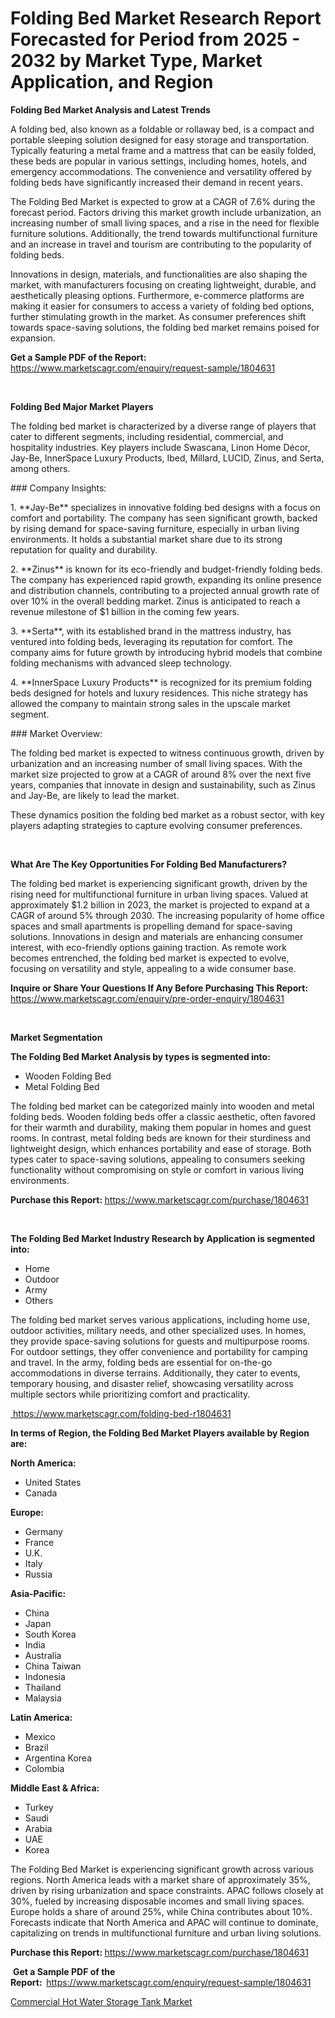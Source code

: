 <p><h1>Folding Bed Market Research Report Forecasted for Period from 2025 -  2032 by Market Type, Market Application, and Region</h1></p><p><strong>Folding Bed Market Analysis and Latest Trends</strong></p>
<p><p>A folding bed, also known as a foldable or rollaway bed, is a compact and portable sleeping solution designed for easy storage and transportation. Typically featuring a metal frame and a mattress that can be easily folded, these beds are popular in various settings, including homes, hotels, and emergency accommodations. The convenience and versatility offered by folding beds have significantly increased their demand in recent years.</p><p>The Folding Bed Market is expected to grow at a CAGR of 7.6% during the forecast period. Factors driving this market growth include urbanization, an increasing number of small living spaces, and a rise in the need for flexible furniture solutions. Additionally, the trend towards multifunctional furniture and an increase in travel and tourism are contributing to the popularity of folding beds. </p><p>Innovations in design, materials, and functionalities are also shaping the market, with manufacturers focusing on creating lightweight, durable, and aesthetically pleasing options. Furthermore, e-commerce platforms are making it easier for consumers to access a variety of folding bed options, further stimulating growth in the market. As consumer preferences shift towards space-saving solutions, the folding bed market remains poised for expansion.</p></p>
<p><strong>Get a Sample PDF of the Report:&nbsp;</strong> <a href="https://www.marketscagr.com/enquiry/request-sample/1804631?utm_campaign=3580&utm_medium=2&utm_source=Github&utm_content=ia&utm_term=04042025&utm_id=folding-bed">https://www.marketscagr.com/enquiry/request-sample/1804631</a></p>
<p>&nbsp;</p>
<p><strong>Folding Bed Major Market Players</strong></p>
<p><p>The folding bed market is characterized by a diverse range of players that cater to different segments, including residential, commercial, and hospitality industries. Key players include Swascana, Linon Home Décor, Jay-Be, InnerSpace Luxury Products, Ibed, Millard, LUCID, Zinus, and Serta, among others. </p><p>### Company Insights:</p><p>1. **Jay-Be** specializes in innovative folding bed designs with a focus on comfort and portability. The company has seen significant growth, backed by rising demand for space-saving furniture, especially in urban living environments. It holds a substantial market share due to its strong reputation for quality and durability.</p><p>2. **Zinus** is known for its eco-friendly and budget-friendly folding beds. The company has experienced rapid growth, expanding its online presence and distribution channels, contributing to a projected annual growth rate of over 10% in the overall bedding market. Zinus is anticipated to reach a revenue milestone of $1 billion in the coming few years.</p><p>3. **Serta**, with its established brand in the mattress industry, has ventured into folding beds, leveraging its reputation for comfort. The company aims for future growth by introducing hybrid models that combine folding mechanisms with advanced sleep technology.</p><p>4. **InnerSpace Luxury Products** is recognized for its premium folding beds designed for hotels and luxury residences. This niche strategy has allowed the company to maintain strong sales in the upscale market segment.</p><p>### Market Overview:</p><p>The folding bed market is expected to witness continuous growth, driven by urbanization and an increasing number of small living spaces. With the market size projected to grow at a CAGR of around 8% over the next five years, companies that innovate in design and sustainability, such as Zinus and Jay-Be, are likely to lead the market. </p><p>These dynamics position the folding bed market as a robust sector, with key players adapting strategies to capture evolving consumer preferences.</p></p>
<p>&nbsp;</p>
<p><strong>What Are The Key Opportunities For Folding Bed Manufacturers?</strong></p>
<p><p>The folding bed market is experiencing significant growth, driven by the rising need for multifunctional furniture in urban living spaces. Valued at approximately $1.2 billion in 2023, the market is projected to expand at a CAGR of around 5% through 2030. The increasing popularity of home office spaces and small apartments is propelling demand for space-saving solutions. Innovations in design and materials are enhancing consumer interest, with eco-friendly options gaining traction. As remote work becomes entrenched, the folding bed market is expected to evolve, focusing on versatility and style, appealing to a wide consumer base.</p></p>
<p><strong>Inquire or Share Your Questions If Any Before Purchasing This Report:</strong> <a href="https://www.marketscagr.com/enquiry/pre-order-enquiry/1804631?utm_campaign=3580&utm_medium=2&utm_source=Github&utm_content=ia&utm_term=04042025&utm_id=folding-bed">https://www.marketscagr.com/enquiry/pre-order-enquiry/1804631</a></p>
<p>&nbsp;</p>
<p><strong>Market Segmentation</strong></p>
<p><strong>The Folding Bed Market Analysis by types is segmented into:</strong></p>
<p><ul><li>Wooden Folding Bed</li><li>Metal Folding Bed</li></ul></p>
<p><p>The folding bed market can be categorized mainly into wooden and metal folding beds. Wooden folding beds offer a classic aesthetic, often favored for their warmth and durability, making them popular in homes and guest rooms. In contrast, metal folding beds are known for their sturdiness and lightweight design, which enhances portability and ease of storage. Both types cater to space-saving solutions, appealing to consumers seeking functionality without compromising on style or comfort in various living environments.</p></p>
<p><strong>Purchase this Report:&nbsp;</strong><a href="https://www.marketscagr.com/purchase/1804631?utm_campaign=3580&utm_medium=2&utm_source=Github&utm_content=ia&utm_term=04042025&utm_id=folding-bed">https://www.marketscagr.com/purchase/1804631</a></p>
<p>&nbsp;</p>
<p><strong>The Folding Bed Market Industry Research by Application is segmented into:</strong></p>
<p><ul><li>Home</li><li>Outdoor</li><li>Army</li><li>Others</li></ul></p>
<p><p>The folding bed market serves various applications, including home use, outdoor activities, military needs, and other specialized uses. In homes, they provide space-saving solutions for guests and multipurpose rooms. For outdoor settings, they offer convenience and portability for camping and travel. In the army, folding beds are essential for on-the-go accommodations in diverse terrains. Additionally, they cater to events, temporary housing, and disaster relief, showcasing versatility across multiple sectors while prioritizing comfort and practicality.</p></p>
<p><a href="https://www.marketscagr.com/folding-bed-r1804631?utm_campaign=3580&utm_medium=2&utm_source=Github&utm_content=ia&utm_term=04042025&utm_id=folding-bed">&nbsp;https://www.marketscagr.com/folding-bed-r1804631</a></p>
<p><strong>In terms of Region, the Folding Bed Market Players available by Region are:</strong></p>
<p>
    <p> <strong> North America: </strong>
        <ul>
            <li>United States</li>
            <li>Canada</li>
        </ul>
        </p> 
    <p> <strong> Europe: </strong>
        <ul>
            <li>Germany</li>
            <li>France</li>
            <li>U.K.</li>
            <li>Italy</li>
            <li>Russia</li>
        </ul>
        </p> 
    <p> <strong> Asia-Pacific: </strong>
        <ul>
            <li>China</li>
            <li>Japan</li>
            <li>South Korea</li>
            <li>India</li>
            <li>Australia</li>
            <li>China Taiwan</li>
            <li>Indonesia</li>
            <li>Thailand</li>
            <li>Malaysia</li>
        </ul>
        </p> 
    <p> <strong> Latin America: </strong>
        <ul>
            <li>Mexico</li>
            <li>Brazil</li>
            <li>Argentina Korea</li>
            <li>Colombia</li>
        </ul>
        </p> 
    <p> <strong> Middle East & Africa: </strong>
        <ul>
            <li>Turkey</li>
            <li>Saudi</li>
            <li>Arabia</li>
            <li>UAE</li>
            <li>Korea</li>
        </ul>
    </p>
    </p>
<p><p>The Folding Bed Market is experiencing significant growth across various regions. North America leads with a market share of approximately 35%, driven by rising urbanization and space constraints. APAC follows closely at 30%, fueled by increasing disposable incomes and small living spaces. Europe holds a share of around 25%, while China contributes about 10%. Forecasts indicate that North America and APAC will continue to dominate, capitalizing on trends in multifunctional furniture and urban living solutions.</p></p>
<p><strong>Purchase this Report: </strong><a href="https://www.marketscagr.com/purchase/1804631?utm_campaign=3580&utm_medium=2&utm_source=Github&utm_content=ia&utm_term=04042025&utm_id=folding-bed">https://www.marketscagr.com/purchase/1804631</a></p>
<p>&nbsp;<strong>Get a Sample PDF of the Report:&nbsp;&nbsp;</strong><a href="https://www.marketscagr.com/enquiry/request-sample/1804631?utm_campaign=3580&utm_medium=2&utm_source=Github&utm_content=ia&utm_term=04042025&utm_id=folding-bed">https://www.marketscagr.com/enquiry/request-sample/1804631</a></p>
<p><strong></strong></p>
<p><p><a href="https://github.com/celpabembes/Market-Research-Report-List-1/blob/main/commercial-hot-water-storage-tank-market.md?utm_campaign=3580&utm_medium=2&utm_source=Github&utm_content=ia&utm_term=04042025&utm_id=folding-bed">Commercial Hot Water Storage Tank Market</a></p></p>